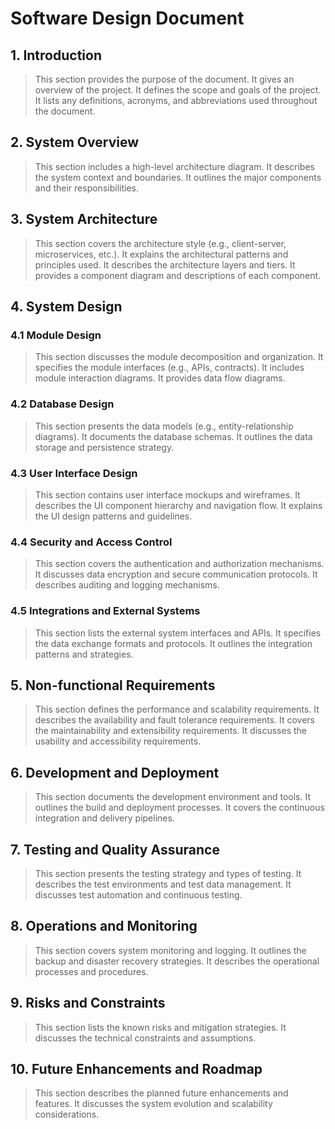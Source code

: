 # Software Design Document

## 1. Introduction
> This section provides the purpose of the document. It gives an overview of the project. It defines the scope and
> goals of the project. It lists any definitions, acronyms, and abbreviations used throughout the document.

## 2. System Overview
> This section includes a high-level architecture diagram. It describes the system context and boundaries. It outlines
> the major components and their responsibilities.

## 3. System Architecture
> This section covers the architecture style (e.g., client-server, microservices, etc.). It explains the architectural
> patterns and principles used. It describes the architecture layers and tiers. It provides a component diagram and
> descriptions of each component.

## 4. System Design

### 4.1 Module Design
> This section discusses the module decomposition and organization. It specifies the module interfaces (e.g., APIs,
> contracts). It includes module interaction diagrams. It provides data flow diagrams.

### 4.2 Database Design
> This section presents the data models (e.g., entity-relationship diagrams). It documents the database schemas. It
> outlines the data storage and persistence strategy.

### 4.3 User Interface Design
> This section contains user interface mockups and wireframes. It describes the UI component hierarchy and navigation
> flow. It explains the UI design patterns and guidelines.

### 4.4 Security and Access Control
> This section covers the authentication and authorization mechanisms. It discusses data encryption and secure
> communication protocols. It describes auditing and logging mechanisms.

### 4.5 Integrations and External Systems
> This section lists the external system interfaces and APIs. It specifies the data exchange formats and protocols. It
> outlines the integration patterns and strategies.

## 5. Non-functional Requirements
> This section defines the performance and scalability requirements. It describes the availability and fault tolerance
> requirements. It covers the maintainability and extensibility requirements. It discusses the usability and
> accessibility requirements.

## 6. Development and Deployment
> This section documents the development environment and tools. It outlines the build and deployment processes.
> It covers the continuous integration and delivery pipelines.

## 7. Testing and Quality Assurance
> This section presents the testing strategy and types of testing. It describes the test environments and test data
> management. It discusses test automation and continuous testing.

## 8. Operations and Monitoring
> This section covers system monitoring and logging. It outlines the backup and disaster recovery strategies. It
> describes the operational processes and procedures.

## 9. Risks and Constraints
> This section lists the known risks and mitigation strategies. It discusses the technical constraints and assumptions.

## 10. Future Enhancements and Roadmap
> This section describes the planned future enhancements and features. It discusses the system evolution and scalability
> considerations.